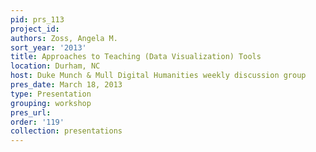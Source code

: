 ```yaml
---
pid: prs_113
project_id: 
authors: Zoss, Angela M.
sort_year: '2013'
title: Approaches to Teaching (Data Visualization) Tools
location: Durham, NC
host: Duke Munch & Mull Digital Humanities weekly discussion group
pres_date: March 18, 2013
type: Presentation
grouping: workshop
pres_url: 
order: '119'
collection: presentations
---
```

